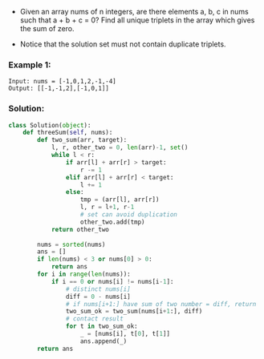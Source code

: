 - Given an array nums of n integers, are there elements a, b, c in nums such that a + b + c = 0? Find all unique triplets in the array which gives the sum of zero.  

- Notice that the solution set must not contain duplicate triplets.  

### Example 1:
```
Input: nums = [-1,0,1,2,-1,-4]
Output: [[-1,-1,2],[-1,0,1]]

```

### Solution: 
```python
class Solution(object):
    def threeSum(self, nums):
        def two_sum(arr, target):
            l, r, other_two = 0, len(arr)-1, set()
            while l < r:
                if arr[l] + arr[r] > target:
                    r -= 1
                elif arr[l] + arr[r] < target:
                    l += 1
                else: 
                    tmp = (arr[l], arr[r])
                    l, r = l+1, r-1
                    # set can avoid duplication
                    other_two.add(tmp)
            return other_two
            
        nums = sorted(nums)
        ans = []
        if len(nums) < 3 or nums[0] > 0:
            return ans
        for i in range(len(nums)):
            if i == 0 or nums[i] != nums[i-1]:
                # distinct nums[i]
                diff = 0 - nums[i]
                # if nums[i+1:] have sum of two number = diff, return
                two_sum_ok = two_sum(nums[i+1:], diff)
                # contact result
                for t in two_sum_ok:
                    _ = [nums[i], t[0], t[1]]
                    ans.append(_)
        return ans
```